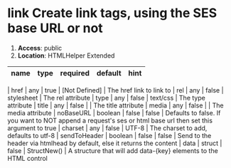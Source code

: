 
# link Create link tags, using the SES base URL or not 

1. **Access**: public
2. **Location**: HTMLHelper Extended 

| name 	| type 	| required 	| default 	| hint
|:--- 	|:--- 	|:--- 		|:--- 		|:---


| href | any | true | [Not Defined] | The href link to link to 
| rel | any | false | stylesheet | The rel attribute 
| type | any | false | text/css | The type attribute 
| title | any | false |  | The title attribute 
| media | any | false |  | The media attribute 
| noBaseURL | boolean | false | false | Defaults to false. If you want to NOT append a request's ses or html base url then set this argument to true 
| charset | any | false | UTF-8 | The charset to add, defaults to utf-8 
| sendToHeader | boolean | false | false | Send to the header via htmlhead by default, else it returns the content 
| data | struct | false | StructNew() | A structure that will add data-{key} elements to the HTML control 
